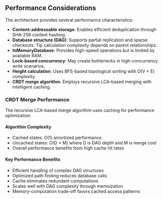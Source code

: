 ## Performance Considerations

The architecture provides several performance characteristics:

- **Content-addressable storage**: Enables efficient deduplication through SHA-256 content hashing.
- **Database structure (DAG)**: Supports partial replication and sparse checkouts. Tip calculation complexity depends on parent relationships.
- **InMemoryDatabase**: Provides high-speed operations but is limited by available RAM.
- **Lock-based concurrency**: May create bottlenecks in high-concurrency write scenarios.
- **Height calculation**: Uses BFS-based topological sorting with O(V + E) complexity.
- **CRDT merge algorithm**: Employs recursive LCA-based merging with intelligent caching.

### CRDT Merge Performance

The recursive LCA-based merge algorithm uses caching for performance optimization:

#### Algorithm Complexity

- Cached states: O(1) amortized performance
- Uncached states: O(D × M) where D is DAG depth and M is merge cost
- Overall performance benefits from high cache hit rates

#### Key Performance Benefits

- Efficient handling of complex DAG structures
- Optimized path finding reduces database calls
- Cache eliminates redundant computations
- Scales well with DAG complexity through memoization
- Memory-computation trade-off favors cached access patterns

